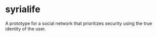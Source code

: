 # syrialife
A prototype for a social network that prioritizes security using the true identity of the user.
